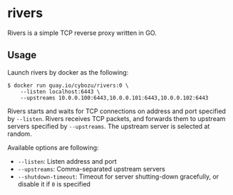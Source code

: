 rivers
======

Rivers is a simple TCP reverse proxy written in GO.

Usage
-----

Launch rivers by docker as the following:

```console
$ docker run quay.io/cybozu/rivers:0 \
    --listen localhost:6443 \
    --upstreams 10.0.0.100:6443,10.0.0.101:6443,10.0.0.102:6443
```

Rivers starts and waits for TCP connections on address and port specified by `--listen`.
Rivers receives TCP packets, and forwards them to upstream servers specified by `--upstreams`.
The upstream server is selected at random.

Available options are following:

- `--listen`: Listen address and port
- `--upstreams`: Comma-separated upstream servers
- `--shutdown-timeout`: Timeout for server shutting-down gracefully, or disable it if `0` is specified

